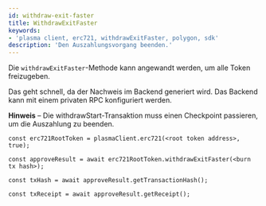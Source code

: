 ```yaml
---
id: withdraw-exit-faster
title: WithdrawExitFaster
keywords:
- 'plasma client, erc721, withdrawExitFaster, polygon, sdk'
description: 'Den Auszahlungsvorgang beenden.'
---
```


Die `withdrawExitFaster`-Methode kann angewandt werden, um alle Token freizugeben.

Das geht schnell, da der Nachweis im Backend generiert wird. Das Backend kann mit einem privaten RPC konfiguriert werden.

**Hinweis** – Die withdrawStart-Transaktion muss einen Checkpoint passieren, um die Auszahlung zu beenden.

```
const erc721RootToken = plasmaClient.erc721(<root token address>, true);

const approveResult = await erc721RootToken.withdrawExitFaster(<burn tx hash>);

const txHash = await approveResult.getTransactionHash();

const txReceipt = await approveResult.getReceipt();

```
